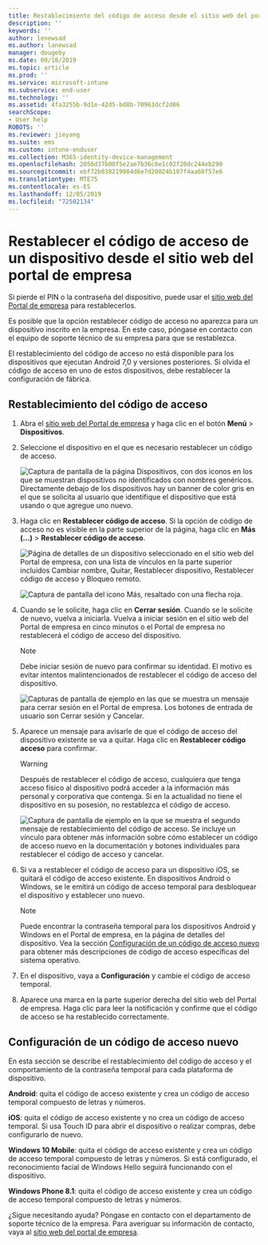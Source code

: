 ```yaml
---
title: Restablecimiento del código de acceso desde el sitio web del portal de empresa | Microsoft Docs
description: ''
keywords: ''
author: lenewsad
ms.author: lanewsad
manager: dougeby
ms.date: 09/18/2019
ms.topic: article
ms.prod: ''
ms.service: microsoft-intune
ms.subservice: end-user
ms.technology: ''
ms.assetid: 4fa3255b-9d1e-42d5-bd8b-70963dcf2d86
searchScope:
- User help
ROBOTS: ''
ms.reviewer: jieyang
ms.suite: ems
ms.custom: intune-enduser
ms.collection: M365-identity-device-management
ms.openlocfilehash: 2056d37b00f5e2ae7b36c6e1c02f20dc244eb290
ms.sourcegitcommit: ebf72b038219904d6e7d20024b107f4aa68f57e6
ms.translationtype: MTE75
ms.contentlocale: es-ES
ms.lasthandoff: 12/05/2019
ms.locfileid: "72502134"
---
```

# <a name="how-to-reset-your-device-passcode-from-the-company-portal-website"></a>Restablecer el código de acceso de un dispositivo desde el sitio web del portal de empresa

Si pierde el PIN o la contraseña del dispositivo, puede usar el [sitio web del Portal de empresa](https://portal.manage.microsoft.com) para restablecerlos. 

Es posible que la opción restablecer código de acceso no aparezca para un dispositivo inscrito en la empresa. En este caso, póngase en contacto con el equipo de soporte técnico de su empresa para que se restablezca.  

El restablecimiento del código de acceso no está disponible para los dispositivos que ejecutan Android 7,0 y versiones posteriores. Si olvida el código de acceso en uno de estos dispositivos, debe restablecer la configuración de fábrica.  

## <a name="reset-your-passcode"></a>Restablecimiento del código de acceso

1. Abra el [sitio web del Portal de empresa](https://portal.manage.microsoft.com) y haga clic en el botón __Menú__ > __Dispositivos__.  

2. Seleccione el dispositivo en el que es necesario restablecer un código de acceso.  

    ![Captura de pantalla de la página Dispositivos, con dos iconos en los que se muestran dispositivos no identificados con nombres genéricos. Directamente debajo de los dispositivos hay un banner de color gris en el que se solicita al usuario que identifique el dispositivo que está usando o que agregue uno nuevo.](./media/rename-reset-device-step2-1808.png) 

3. Haga clic en **Restablecer código de acceso**. Si la opción de código de acceso no es visible en la parte superior de la página, haga clic en **Más (...)**  > **Restablecer código de acceso**.   

   ![Página de detalles de un dispositivo seleccionado en el sitio web del Portal de empresa, con una lista de vínculos en la parte superior incluidos Cambiar nombre, Quitar, Restablecer dispositivo, Restablecer código de acceso y Bloqueo remoto. ](./media/rename-reset-device-1808.png)   

    ![Captura de pantalla del icono Más, resaltado con una flecha roja.](./media/rename-reset-device-step3-more-1808.png)  

4. Cuando se le solicite, haga clic en **Cerrar sesión**. Cuando se le solicite de nuevo, vuelva a iniciarla. Vuelva a iniciar sesión en el sitio web del Portal de empresa en cinco minutos o el Portal de empresa no restablecerá el código de acceso del dispositivo.  

   > [!NOTE]
   > Debe iniciar sesión de nuevo para confirmar su identidad. El motivo es evitar intentos malintencionados de restablecer el código de acceso del dispositivo.

   ![Capturas de pantalla de ejemplo en las que se muestra un mensaje para cerrar sesión en el Portal de empresa. Los botones de entrada de usuario son Cerrar sesión y Cancelar.](./media/iwp-reset-passcode-popup-1808.png)

5. Aparece un mensaje para avisarle de que el código de acceso del dispositivo existente se va a quitar. Haga clic en **Restablecer código acceso** para confirmar.  
    > [!WARNING]
    > Después de restablecer el código de acceso, cualquiera que tenga acceso físico al dispositivo podrá acceder a la información más personal y corporativa que contenga. Si en la actualidad no tiene el dispositivo en su posesión, no restablezca el código de acceso.  

   ![Captura de pantalla de ejemplo en la que se muestra el segundo mensaje de restablecimiento del código de acceso. Se incluye un vínculo para obtener más información sobre cómo establecer un código de acceso nuevo en la documentación y botones individuales para restablecer el código de acceso y cancelar.](./media/iwp-reset-passcode-popup2-1808.png) 

6. Si va a restablecer el código de acceso para un dispositivo iOS, se quitará el código de acceso existente. En dispositivos Android o Windows, se le emitirá un código de acceso temporal para desbloquear el dispositivo y establecer uno nuevo. 

   > [!NOTE]
   > Puede encontrar la contraseña temporal para los dispositivos Android y Windows en el Portal de empresa, en la página de detalles del dispositivo. Vea la sección [Configuración de un código de acceso nuevo](reset-your-passcode-cpwebsite.md#set-up-a-new-passcode) para obtener más descripciones de código de acceso específicas del sistema operativo.  
   
7. En el dispositivo, vaya a **Configuración** y cambie el código de acceso temporal. 

8. Aparece una marca en la parte superior derecha del sitio web del Portal de empresa. Haga clic para leer la notificación y confirme que el código de acceso se ha restablecido correctamente.  

## <a name="set-up-a-new-passcode"></a>Configuración de un código de acceso nuevo  

En esta sección se describe el restablecimiento del código de acceso y el comportamiento de la contraseña temporal para cada plataforma de dispositivo.  

**Android**: quita el código de acceso existente y crea un código de acceso temporal compuesto de letras y números.

**iOS**: quita el código de acceso existente y no crea un código de acceso temporal. Si usa Touch ID para abrir el dispositivo o realizar compras, debe configurarlo de nuevo.  

**Windows 10 Mobile**: quita el código de acceso existente y crea un código de acceso temporal compuesto de letras y números. Si está configurado, el reconocimiento facial de Windows Hello seguirá funcionando con el dispositivo.

**Windows Phone 8.1**: quita el código de acceso existente y crea un código de acceso temporal compuesto de letras y números.  

¿Sigue necesitando ayuda? Póngase en contacto con el departamento de soporte técnico de la empresa. Para averiguar su información de contacto, vaya al [sitio web del portal de empresa](https://go.microsoft.com/fwlink/?linkid=2010980).  
